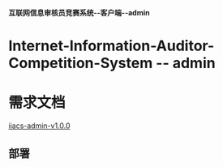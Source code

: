 **互联网信息审核员竞赛系统--客户端--admin**

<!--create time: 2022.12.15-->



# Internet-Information-Auditor-Competition-System -- admin



# 需求文档

[iiacs-admin-v1.0.0](./docs/iiacs-admin-v1.0.0.docx)





## 部署
